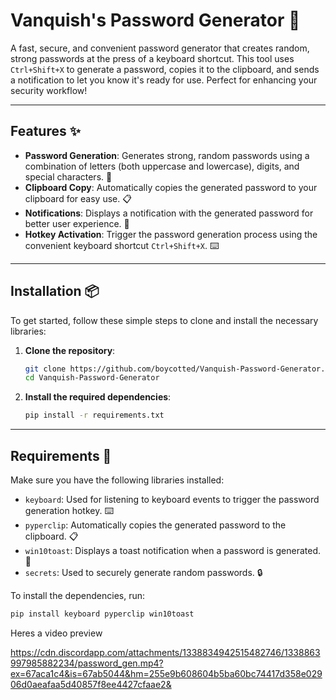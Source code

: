 # Vanquish's Password Generator 🔐

A fast, secure, and convenient password generator that creates random, strong passwords at the press of a keyboard shortcut. This tool uses `Ctrl+Shift+X` to generate a password, copies it to the clipboard, and sends a notification to let you know it's ready for use. Perfect for enhancing your security workflow!

---

## Features ✨
- **Password Generation**: Generates strong, random passwords using a combination of letters (both uppercase and lowercase), digits, and special characters. 🔑
- **Clipboard Copy**: Automatically copies the generated password to your clipboard for easy use. 📋
- **Notifications**: Displays a notification with the generated password for better user experience. 🔔
- **Hotkey Activation**: Trigger the password generation process using the convenient keyboard shortcut `Ctrl+Shift+X`. ⌨️

---

## Installation 📦

To get started, follow these simple steps to clone and install the necessary libraries:

1. **Clone the repository**:
    ```bash
    git clone https://github.com/boycotted/Vanquish-Password-Generator.git
    cd Vanquish-Password-Generator
    ```

2. **Install the required dependencies**:
    ```bash
    pip install -r requirements.txt
    ```

---

## Requirements 📝
Make sure you have the following libraries installed:
- `keyboard`: Used for listening to keyboard events to trigger the password generation hotkey. ⌨️
- `pyperclip`: Automatically copies the generated password to the clipboard. 📋
- `win10toast`: Displays a toast notification when a password is generated. 🎉
- `secrets`: Used to securely generate random passwords. 🔒

To install the dependencies, run:
```bash
pip install keyboard pyperclip win10toast
```

Heres a video preview

https://cdn.discordapp.com/attachments/1338834942515482746/1338863997985882234/password_gen.mp4?ex=67aca1c4&is=67ab5044&hm=255e9b608604b5ba60bc74417d358e02906d0aeafaa5d40857f8ee4427cfaae2&

